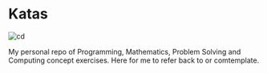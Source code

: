 # Katas

![cd](https://github.com/BhawickJain/katas.py/actions/workflows/cd.yaml/badge.svg)

My personal repo of Programming, Mathematics, Problem Solving and Computing concept exercises. Here for me to refer back to or comtemplate.